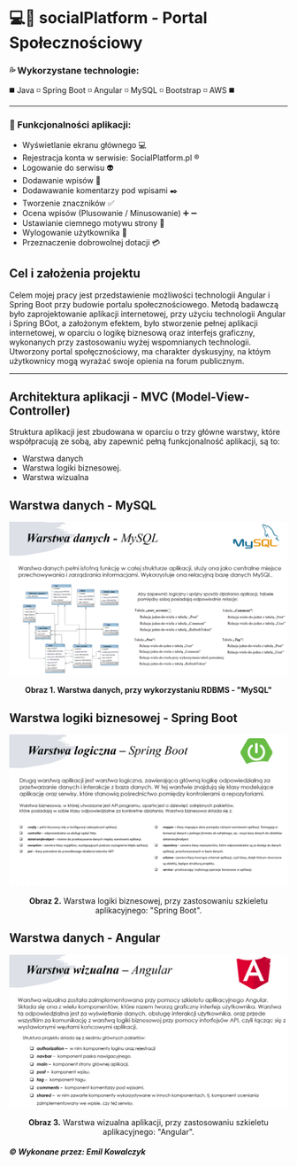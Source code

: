 # 💻:iphone: socialPlatform - Portal Społecznościowy

### 💦 Wykorzystane technologie:
◼️ Java ◽  Spring Boot ◽  Angular  ◽ MySQL  ◽ Bootstrap  ◽ AWS ◼️

-------------------------------------------------------------------

### 💨 Funkcjonalności aplikacji:
- Wyświetlanie ekranu głównego  💻
- Rejestracja konta w serwisie: SocialPlatform.pl :registered:
- Logowanie do serwisu :alien:
- Dodawanie wpisów :newspaper:
- Dodawawanie komentarzy pod wpisami :black_nib:
- Tworzenie znaczników :white_check_mark:
- Ocena wpisów (Plusowanie / Minusowanie) :heavy_plus_sign: :heavy_minus_sign:
- Ustawianie ciemnego motywu strony :black_square_button:
- Wylogowanie użytkownika :no_entry_sign:
- Przeznaczenie dobrowolnej dotacji :credit_card:



Cel i założenia projektu
------------------------------
Celem mojej pracy jest przedstawienie możliwości technologii Angular i Spring Boot przy budowie portalu społecznościowego. Metodą badawczą było zaprojektowanie aplikacji internetowej, przy użyciu technologii Angular i Spring BOot, a założonym efektem, było stworzenie pełnej aplikacji internetowej, w oparciu o logikę biznesową oraz interfejs graficzny, wykonanych przy zastosowaniu
wyżej wspomnianych technologii. Utworzony portal społęcznościowy, ma charakter dyskusyjny, na któym użytkownicy mogą wyrażać swoje opienia na forum publicznym.

---------------------------------------------------------------------

Architektura aplikacji - MVC (Model-View-Controller)
------------------------------
Struktura aplikacji jest zbudowana w oparciu o trzy główne warstwy, które współpracują ze sobą, aby zapewnić pełną funkcjonalność aplikacji, są to:
- Warstwa danych
- Warstwa logiki biznesowej.
- Warstwa wizualna



Warstwa danych - MySQL
------------------------------
![Screenshot](resources/MySQL.png)
<p align="center">
<b>Obraz 1. Warstwa danych, przy wykorzystaniu RDBMS - "MySQL"</b>  
</p>

Warstwa logiki biznesowej - Spring Boot
------------------------------
![Screenshot](resources/SpringBoot.png)
<p align="center">
<b>Obraz 2.</b>  Warstwa logiki biznesowej, przy zastosowaniu szkieletu aplikacyjnego: "Spring Boot". 
</p>

Warstwa danych - Angular
------------------------------
![Screenshot](resources/Angular.png)
<p align="center">
<b>Obraz 3.</b>  Warstwa wizualna aplikacji, przy zastosowaniu szkieletu aplikacyjnego: "Angular". 
</p>



##### :copyright: Wykonane przez: Emil Kowalczyk

